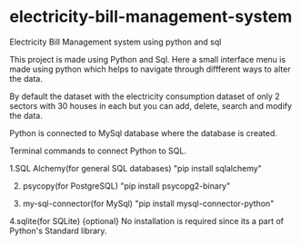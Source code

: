 # electricity-bill-management-system
Electricity Bill Management system using python and sql

This project is made using Python and Sql. 
Here a small interface menu is made using python which helps to navigate through diffferent ways to alter the data. 

By default the dataset with the electricity consumption dataset of  only 2 sectors with 30 houses in each but you can add, delete, search and modify the data.

Python is connected to MySql database where the database is created.

Terminal commands to connect Python to SQL.

1.SQL Alchemy(for general SQL databases)
"pip install sqlalchemy"

2. psycopy(for PostgreSQL)
"pip install psycopg2-binary"

3. my-sql-connector(for MySql)
"pip install mysql-connector-python"

4.sqlite(for SQLite) {optional}
No installation is required since its a part of Python's Standard library.





